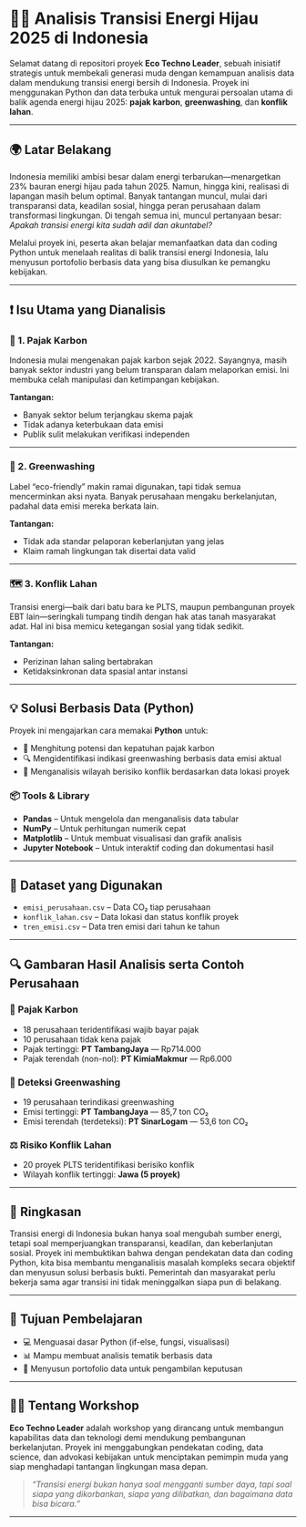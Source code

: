 # 🔋🌿 Analisis Transisi Energi Hijau 2025 di Indonesia

Selamat datang di repositori proyek **Eco Techno Leader**, sebuah inisiatif strategis untuk membekali generasi muda dengan kemampuan analisis data dalam mendukung transisi energi bersih di Indonesia. Proyek ini menggunakan Python dan data terbuka untuk mengurai persoalan utama di balik agenda energi hijau 2025: **pajak karbon**, **greenwashing**, dan **konflik lahan**.

---

## 🌍 Latar Belakang

Indonesia memiliki ambisi besar dalam energi terbarukan—menargetkan 23% bauran energi hijau pada tahun 2025. Namun, hingga kini, realisasi di lapangan masih belum optimal. Banyak tantangan muncul, mulai dari transparansi data, keadilan sosial, hingga peran perusahaan dalam transformasi lingkungan. Di tengah semua ini, muncul pertanyaan besar: _Apakah transisi energi kita sudah adil dan akuntabel?_

Melalui proyek ini, peserta akan belajar memanfaatkan data dan coding Python untuk menelaah realitas di balik transisi energi Indonesia, lalu menyusun portofolio berbasis data yang bisa diusulkan ke pemangku kebijakan.

---

## ❗ Isu Utama yang Dianalisis

### 💸 1. Pajak Karbon
Indonesia mulai mengenakan pajak karbon sejak 2022. Sayangnya, masih banyak sektor industri yang belum transparan dalam melaporkan emisi. Ini membuka celah manipulasi dan ketimpangan kebijakan.

**Tantangan:**
- Banyak sektor belum terjangkau skema pajak
- Tidak adanya keterbukaan data emisi
- Publik sulit melakukan verifikasi independen

---

### 🧼 2. Greenwashing
Label “eco-friendly” makin ramai digunakan, tapi tidak semua mencerminkan aksi nyata. Banyak perusahaan mengaku berkelanjutan, padahal data emisi mereka berkata lain.

**Tantangan:**
- Tidak ada standar pelaporan keberlanjutan yang jelas
- Klaim ramah lingkungan tak disertai data valid

---

### 🗺️ 3. Konflik Lahan
Transisi energi—baik dari batu bara ke PLTS, maupun pembangunan proyek EBT lain—seringkali tumpang tindih dengan hak atas tanah masyarakat adat. Hal ini bisa memicu ketegangan sosial yang tidak sedikit.

**Tantangan:**
- Perizinan lahan saling bertabrakan
- Ketidaksinkronan data spasial antar instansi

---

## 💡 Solusi Berbasis Data (Python)

Proyek ini mengajarkan cara memakai **Python** untuk:
- 🧮 Menghitung potensi dan kepatuhan pajak karbon
- 🔍 Mengidentifikasi indikasi greenwashing berbasis data emisi aktual
- 🧭 Menganalisis wilayah berisiko konflik berdasarkan data lokasi proyek

### 📦 Tools & Library
- **Pandas** – Untuk mengelola dan menganalisis data tabular
- **NumPy** – Untuk perhitungan numerik cepat
- **Matplotlib** – Untuk membuat visualisasi dan grafik analisis
- **Jupyter Notebook** – Untuk interaktif coding dan dokumentasi hasil

---

## 📁 Dataset yang Digunakan

- `emisi_perusahaan.csv` – Data CO₂ tiap perusahaan
- `konflik_lahan.csv` – Data lokasi dan status konflik proyek
- `tren_emisi.csv` – Data tren emisi dari tahun ke tahun

---

## 🔍  Gambaran Hasil Analisis serta Contoh Perusahaan

### 🔢 Pajak Karbon
- 18 perusahaan teridentifikasi wajib bayar pajak
- 10 perusahaan tidak kena pajak
- Pajak tertinggi: **PT TambangJaya** — Rp714.000
- Pajak terendah (non-nol): **PT KimiaMakmur** — Rp6.000

### 🧼 Deteksi Greenwashing
- 19 perusahaan terindikasi greenwashing
- Emisi tertinggi: **PT TambangJaya** — 85,7 ton CO₂
- Emisi terendah (terdeteksi): **PT SinarLogam** — 53,6 ton CO₂

### ⚖️ Risiko Konflik Lahan
- 20 proyek PLTS teridentifikasi berisiko konflik
- Wilayah konflik tertinggi: **Jawa (5 proyek)**

---

## 🧾 Ringkasan

Transisi energi di Indonesia bukan hanya soal mengubah sumber energi, tetapi soal memperjuangkan transparansi, keadilan, dan keberlanjutan sosial. Proyek ini membuktikan bahwa dengan pendekatan data dan coding Python, kita bisa membantu menganalisis masalah kompleks secara objektif dan menyusun solusi berbasis bukti. Pemerintah dan masyarakat perlu bekerja sama agar transisi ini tidak meninggalkan siapa pun di belakang.

---

## 🎯 Tujuan Pembelajaran

- 💻 Menguasai dasar Python (if-else, fungsi, visualisasi)
- 📊 Mampu membuat analisis tematik berbasis data
- 📁 Menyusun portofolio data untuk pengambilan keputusan

---

## 👨‍🏫 Tentang Workshop

**Eco Techno Leader** adalah workshop yang dirancang untuk membangun kapabilitas data dan teknologi demi mendukung pembangunan berkelanjutan. Proyek ini menggabungkan pendekatan coding, data science, dan advokasi kebijakan untuk menciptakan pemimpin muda yang siap menghadapi tantangan lingkungan masa depan.

> _“Transisi energi bukan hanya soal mengganti sumber daya, tapi soal siapa yang dikorbankan, siapa yang dilibatkan, dan bagaimana data bisa bicara.”_

---

